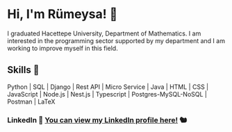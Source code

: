 

# Hi, I'm Rümeysa! 💙

I graduated Hacettepe University,
Department of Mathematics. I am interested in the
programming sector supported by my department and I
am working to improve myself in this field. 


## Skills 📝

Python | SQL | Django | Rest API | Micro Service | Java | HTML | CSS | JavaScript | Node.js | Nest.js | Typescript | Postgres-MySQL-NoSQL | Postman | LaTeX 

### LinkedIn 🔗 <a href="https://www.linkedin.com/in/rumeysa-evcimen-0b92b9235/">You can view my LinkedIn profile here!</a> 🐿️

